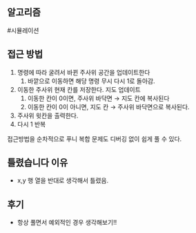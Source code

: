 ## 알고리즘
#시뮬레이션


## 접근 방법

1. 명령에 따라 굴려서 바뀐 주사위 공간을 업데이트한다
    1. 바깥으로 이동하면 해당 명령 무시 다시 1로 돌아감.
2. 이동한 주사위 현재 칸를 저장한다. 지도 업데이트
    1. 이동한 칸이 0이면, 주사위 바닥면 → 지도 칸에 복사된다
    2. 이동한 칸이 0이 아니면, 지도 칸 → 주사위 바닥면으로 복사된다.
3. 주사위 윗칸을 출력한다.
4. 다시 1 반복

접근방법을 순차적으로 푸니 복합 문제도 디버깅 없이 쉽게 풀 수 있다.

## 틀렸습니다 이유

- x,y 행 열을 반대로 생각해서 틀렸음.

## 후기
- 항상 풀면서 예외적인 경우 생각해보기!!
